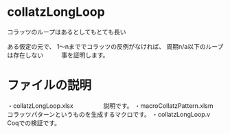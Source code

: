# collatzLongLoop
コラッツのループはあるとしてもとても長い

ある仮定の元で、
1～nまででコラッツの反例がなければ、
周期n/a以下のループは存在しない　　　事を証明します。

# ファイルの説明
・collatzLongLoop.xlsx　　　　　説明です。
・macroCollatzPattern.xlsm　　　コラッツパターンというものを生成するマクロです。
・collatzLongLoop.v　　　　　　　Coqでの検証です。



